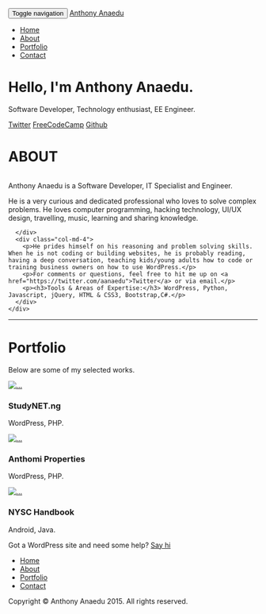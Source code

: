 <div class="header-section">
  <nav class="navbar navbar-inverse navbar-fixed-top">
    <div class="container">
      <div class="navbar-header">
        <button type="button" class="navbar-toggle collapsed" data-toggle="collapse" data-target="#navbar" aria-expanded="false" aria-controls="navbar">
          <span class="sr-only">Toggle navigation</span>
          <span class="icon-bar"></span>
          <span class="icon-bar"></span>
          <span class="icon-bar"></span>
        </button>
        <a class="navbar-brand" href="#">Anthony Anaedu</a>
      </div>
      <div id="navbar" class="navbar-collapse collapse">
        <ul class="nav navbar-nav pull-right">
          <li role="presentation" class="active"><a href="#">Home</a></li>
          <li role="presentation"><a href="#about">About</a></li>
          <li role="presentation"><a href="#portfolio">Portfolio</a></li>
          <li role="presentation"><a href="#contact">Contact</a></li>
        </ul>
      </div>
    </div>
  </nav>
  <div class="container text-center intro-text">
    <div class="row">
      <div class="col-md-12">
        <h1>Hello, I'm Anthony Anaedu.</h1>
        <p>Software Developer, Technology enthusiast, EE Engineer.</p>
      </div>
      <div class="col-md-12">
        <p class="intro-btns">
          <a class="btn btn-info btn-lg" href="https://www.twitter.com/aanaedu" role="button" target="_blank"><i class="fa fa-twitter fa-fw"></i>Twitter</a>
          <a class="btn btn-success btn-lg" href="https://www.freecodecamp.com/aanaedu" role="button" target="_blank"><i class="fa fa-fire fa-lg fa-fw"></i>FreeCodeCamp</a>
          <a class="btn btn-default btn-lg" href="https://www.github.com/aanaedu" role="button" target="_blank"><i class="fa fa-github fa-lg fa-fw"></i>Github</a>
          </p>
      </div>
    </div>
  </div>
</div>
<div id="about">
  <div class="container">
    <div class="row">
      <h1 class="text-center">ABOUT</h1>
      <div class="col-md-4">
        <div class="profile-pic center-block">
          <img  src="https://avatars.githubusercontent.com/u/2571765?v=3" alt="" class="img-responsive"/>
          <div class="social-icons text-center">
          <a href="https://www.twitter.com/anthonymi4" target="_blank"><i class="fa fa-twitter"></i></a>
          <a href="https://www.github.com/anthonymi4" target="_blank"><i class="fa fa-github"></i></a>
          <a href="https://www.freecodecamp.com/anthonymi4" target="_blank"><i class="fa fa-fire"></i></a>
        </div>
        </div>
      </div>
      <div class="col-md-4">
        <p>Anthony Anaedu is a Software Developer, IT Specialist and Engineer.</p>
        <p>He is a very curious and dedicated professional who loves to solve complex problems. He loves computer programming, hacking technology, UI/UX design, travelling, music, learning and sharing knowledge. </p>
          
      </div>
      <div class="col-md-4">  
        <p>He prides himself on his reasoning and problem solving skills. When he is not coding or building websites, he is probably reading, having a deep conversation, teaching kids/young adults how to code or training business owners on how to use WordPress.</p>
        <p>For comments or questions, feel free to hit me up on <a href="https://twitter.com/aanaedu">Twitter</a> or via email.</p>
        <p><h3>Tools & Areas of Expertise:</h3> WordPress, Python, Javascript, jQuery, HTML & CSS3, Bootstrap,C#.</p>
      </div>
    </div>
  </div>
</div>
<hr />
<div id="portfolio">
  <div class="container text-center">
    <h1>Portfolio</h1>
    <p>Below are some of my selected works.</p>
    <div class="row">
      <div class="col-sm-4 col-md-4">
        <div class="thumbnail">
          <a href="http://www.studynet.ng" target="_blank"><img src="https://placehold.it/240x200" alt="..."></a>
          <div class="">
            <h3 class="portfolio-title">StudyNET.ng</h3>
            <p class="portfolio-subtitle">WordPress, PHP.</p>
          </div>
        </div>
      </div>
      <div class="col-sm-4 col-md-4">
        <div class="thumbnail">
          <a href="http://www.anthomiproperties.com" target="_blank"><img src="https://placehold.it/240x200" alt="..."></a>
          <div class="">
            <h3 class="portfolio-title">Anthomi Properties</h3>
            <p class="portfolio-subtitle">WordPress, PHP.</p>
          </div>
        </div>
      </div>
      <div class="col-sm-4 col-md-4">
        <div class="thumbnail">
          <a href="https://play.google.com/store/apps/details?id=com.wytelyte.nysc.handbook&hl=en" target="_blank"><img src="https://placehold.it/240x200" alt="..."></a>
          <div class="">
            <h3 class="portfolio-title">NYSC Handbook</h3>
            <p class="portfolio-subtitle">Android, Java.</p>
          </div>
        </div>
      </div>
    </div>
  </div>
</div>
<div id="contact">
  <div class="container" >
        <div class="row" >
          <div class="col-md-12">
            <p>Got a WordPress site and need some help?
              <a class="btn btn-success pull-right contact-btn" href="https://www.twitter.com/aanaedu" role="button" target="_blank">Say hi</a></p>
         </div>
        </div>
    </div>
 </div>
<footer class="text-center">
  <div class="footer-nav">
    <ul>
      <li><a href="#">Home</a></li>
      <li><a href="#about">About</a></li>
      <li><a href="#portfolio">Portfolio</a></li>
      <li><a href="#contact">Contact</a></li>
    </ul>
  </div>
  <span>Copyright &copy; Anthony Anaedu <span class="copyright-date">2015</span>. All rights reserved.</span>
</footer>
    
